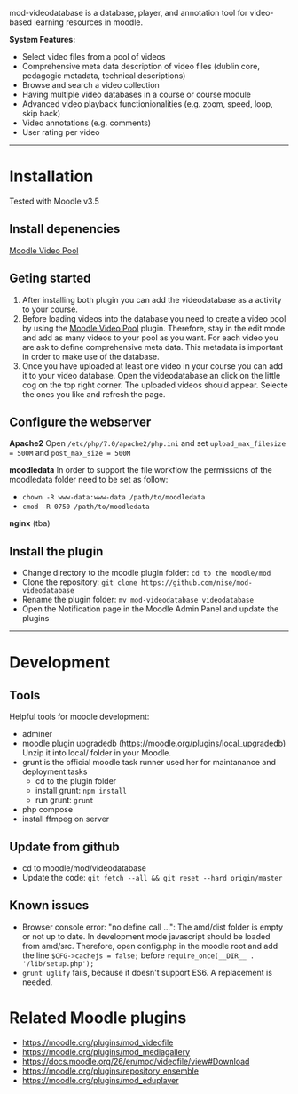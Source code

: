 mod-videodatabase is a database, player, and annotation tool for video-based learning resources in moodle.

**System Features:**
* Select video files from a pool of videos
* Comprehensive meta data description of video files (dublin core, pedagogic metadata, technical descriptions)
* Browse and search a video collection
* Having multiple video databases in a course or course module
* Advanced video playback functionionalities (e.g. zoom, speed, loop, skip back)
* Video annotations (e.g. comments)
* User rating per video

---
# Installation
Tested with Moodle v3.5

## Install depenencies
[Moodle Video Pool](https://github.com/nise/moodle-video-pool)

## Geting started
1. After installing both plugin you can add the videodatabase as a activity to your course. 
2. Before loading videos into the database you need to create a video pool by using the [Moodle Video Pool](https://github.com/nise/moodle-video-pool) plugin. Therefore, stay in the edit mode and add as many videos to your pool as you want. For each video you are ask to define comprehensive meta data. This metadata is important in order to make use of the database.
3. Once you have uploaded at least one video in your course you can add it to your video database. Open the videodatabase an click on the little cog on the top right corner. The uploaded videos should appear. Selecte the ones you like and refresh the page.
 

## Configure the webserver
**Apache2**
Open `/etc/php/7.0/apache2/php.ini` and set `upload_max_filesize = 500M` and `post_max_size = 500M`

**moodledata**
In order to support the file workflow the permissions of the moodledata folder need to be set as follow:
* `chown -R www-data:www-data /path/to/moodledata`
* `cmod -R 0750 /path/to/moodledata`

**nginx**
(tba)


## Install the plugin
* Change directory to the moodle plugin folder: `cd to the moodle/mod`
* Clone the repository: `git clone https://github.com/nise/mod-videodatabase`
* Rename the plugin folder: `mv mod-videodatabase videodatabase`
* Open the Notification page in the Moodle Admin Panel and update the plugins

---
# Development
## Tools
Helpful tools for moodle development: 
* adminer
* moodle plugin upgradedb (https://moodle.org/plugins/local_upgradedb)
    Unzip it into local/ folder in your Moodle.
* grunt is the official moodle task runner used her for maintanance and deployment tasks
  - cd to the plugin folder
  - install grunt: `npm install`
  - run grunt: `grunt` 
* php compose
* install ffmpeg on server

## Update from github
* cd to moodle/mod/videodatabase
* Update the code: `git fetch --all && git reset --hard origin/master`

## Known issues
* Browser console error: "no define call ...": The amd/dist folder is empty or not up to date. In development mode javascript should be loaded from amd/src. Therefore, open config.php in the moodle root and add the line `$CFG->cachejs = false;` before `require_once(__DIR__ . '/lib/setup.php');`
* `grunt uglify` fails, because it doesn't support ES6. A replacement is needed.

# Related Moodle plugins
* https://moodle.org/plugins/mod_videofile
* https://moodle.org/plugins/mod_mediagallery
* https://docs.moodle.org/26/en/mod/videofile/view#Download
* https://moodle.org/plugins/repository_ensemble
* https://moodle.org/plugins/mod_eduplayer
